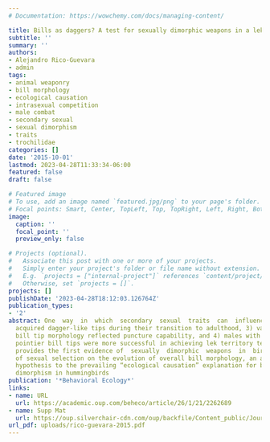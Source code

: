 ```yaml
---
# Documentation: https://wowchemy.com/docs/managing-content/

title: Bills as daggers? A test for sexually dimorphic weapons in a lekking hummingbird
subtitle: ''
summary: ''
authors:
- Alejandro Rico-Guevara
- admin
tags:
- animal weaponry
- bill morphology
- ecological causation
- intrasexual competition
- male combat
- secondary sexual
- sexual dimorphism
- traits
- trochilidae
categories: []
date: '2015-10-01'
lastmod: 2023-04-28T11:33:34-06:00
featured: false
draft: false

# Featured image
# To use, add an image named `featured.jpg/png` to your page's folder.
# Focal points: Smart, Center, TopLeft, Top, TopRight, Left, Right, BottomLeft, Bottom, BottomRight.
image:
  caption: ''
  focal_point: ''
  preview_only: false

# Projects (optional).
#   Associate this post with one or more of your projects.
#   Simply enter your project's folder or file name without extension.
#   E.g. `projects = ["internal-project"]` references `content/project/deep-learning/index.md`.
#   Otherwise, set `projects = []`.
projects: []
publishDate: '2023-04-28T18:12:03.126764Z'
publication_types:
- '2'
abstract: One  way  in  which  secondary  sexual  traits  can  influence  differential  reproductive  success  is  by  playing  a  key  role  in  the  outcome  of  direct  physical  contests  for  mates.  Here  we  describe  an  undocumented  trait  in  a  species  of  hummingbird  with  a  lek  mating  system,  the  Long-billed  hermit  (LBH,  Phaethornis  longirostris).  The  trait  under  consideration  is  a  dagger-like  structure  at  the  bill  tip,  which  we  hypothesize  is  a  secondary  sexual  trait  that  functions  as  a  sexually  dimorphic  weapon.  We  tested  our  hypothesis  by  examin-ing  5  leks  during  4  consecutive  years,  and  by  employing  morphological  analyses,  performance  experiments,  and  behavioral  observa-tions.  We  found  that  1)  adult  male  bill  tips  were  longer  and  pointier  than  their  counterparts  in  females  and  juvenile  males,  2)  juvenile  males
  acquired dagger-like tips during their transition to adulthood, 3) variation in
  bill tip morphology reflected puncture capability, and 4) males with larger and
  pointier bill tips were more successful in achieving lek territory tenure. Our study
  provides the first evidence of  sexually  dimorphic  weapons  in  bird  bills  and  stands  as  one  of  the  few  examples  of  male  weaponry  in  birds.  Our  results  suggest  a  role
  of sexual selection on the evolution of overall bill morphology, an alternative
  hypothesis to the prevailing “ecological causation” explanation for bill sexual
  dimorphism in hummingbirds
publication: '*Behavioral Ecology*'
links:
- name: URL
  url: https://academic.oup.com/beheco/article/26/1/21/2262689
- name: Supp Mat
  url: https://oup.silverchair-cdn.com/oup/backfile/Content_public/Journal/beheco/26/1/10.1093_beheco_aru182/2/aru182_Supplementary_Data.zip?Expires=1685813817&Signature=eidaCjDGKJv1ujMNociZle190a9jiH3fjnmvS8PqlZohMlzVxRu2u~PxkwX7JjP27C~c2DkZgzbKIPRt~YiXiNzZ3pV753iyn5Jmlo2fEvxyy6aDRU8uhhkhv6giWTcgNU-JwC3hlkXsr-s7Wi73OaEWpreOGK-E4oXX4G3kTdzBYry60asm2X8xh9FxsSgQ90Vtr0VGfp-XlFp2TtrWWk9CdJNgTioVnYrMuoZ0BLKIQFRZDZduRKKNBZDV~kVBmYq5oSwBTwDhrcaBBXDr-lZdU4X3Kq3BHHy3wvoXuiECpCe30UGdUpANkO1t71F5xI~nhHdYlNfCRQRUerUzTQ__&Key-Pair-Id=APKAIE5G5CRDK6RD3PGA
url_pdf: uploads/rico-guevara-2015.pdf
---
```

